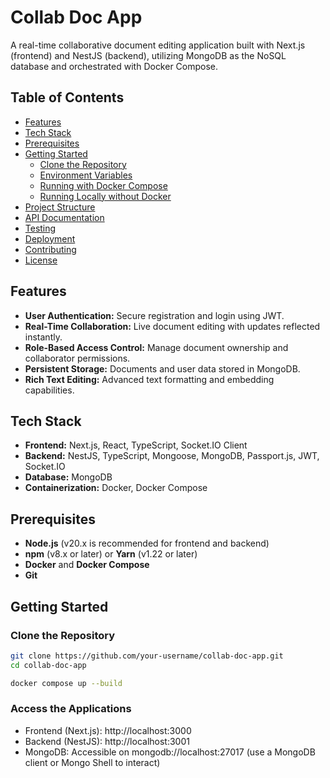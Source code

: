 # Collab Doc App

A real-time collaborative document editing application built with Next.js (frontend) and NestJS (backend), utilizing MongoDB as the NoSQL database and orchestrated with Docker Compose.

## Table of Contents

- [Features](#features)
- [Tech Stack](#tech-stack)
- [Prerequisites](#prerequisites)
- [Getting Started](#getting-started)
  - [Clone the Repository](#clone-the-repository)
  - [Environment Variables](#environment-variables)
  - [Running with Docker Compose](#running-with-docker-compose)
  - [Running Locally without Docker](#running-locally-without-docker)
- [Project Structure](#project-structure)
- [API Documentation](#api-documentation)
- [Testing](#testing)
- [Deployment](#deployment)
- [Contributing](#contributing)
- [License](#license)

## Features

- **User Authentication:** Secure registration and login using JWT.
- **Real-Time Collaboration:** Live document editing with updates reflected instantly.
- **Role-Based Access Control:** Manage document ownership and collaborator permissions.
- **Persistent Storage:** Documents and user data stored in MongoDB.
- **Rich Text Editing:** Advanced text formatting and embedding capabilities.

## Tech Stack

- **Frontend:** Next.js, React, TypeScript, Socket.IO Client
- **Backend:** NestJS, TypeScript, Mongoose, MongoDB, Passport.js, JWT, Socket.IO
- **Database:** MongoDB
- **Containerization:** Docker, Docker Compose

## Prerequisites

- **Node.js** (v20.x is recommended for frontend and backend)
- **npm** (v8.x or later) or **Yarn** (v1.22 or later)
- **Docker** and **Docker Compose**
- **Git**

## Getting Started

### Clone the Repository

```bash
git clone https://github.com/your-username/collab-doc-app.git
cd collab-doc-app

docker compose up --build
```

### Access the Applications

- Frontend (Next.js): http://localhost:3000
- Backend (NestJS): http://localhost:3001
- MongoDB: Accessible on mongodb://localhost:27017 (use a MongoDB client or Mongo Shell to interact)
